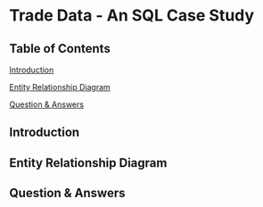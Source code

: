 # Trade Data - An SQL Case Study

## Table of Contents
[Introduction](#Introduction)

[Entity Relationship Diagram](#Entity-Relationship-Diagram)

[Question & Answers](#Question-&-Answers)


## Introduction
## Entity Relationship Diagram
## Question & Answers
